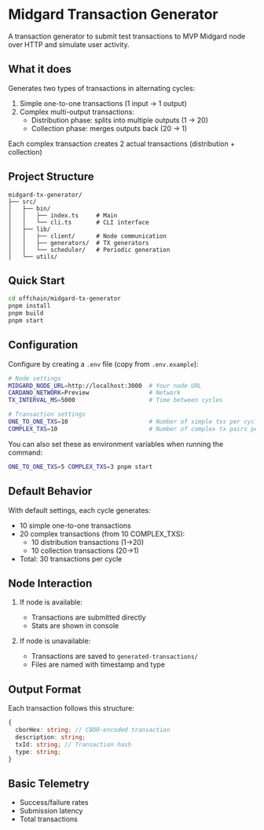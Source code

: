 # Midgard Transaction Generator

A transaction generator to submit test transactions to MVP Midgard node over HTTP and simulate user activity.

## What it does

Generates two types of transactions in alternating cycles:

1. Simple one-to-one transactions (1 input → 1 output)
2. Complex multi-output transactions:
   - Distribution phase: splits into multiple outputs (1 → 20)
   - Collection phase: merges outputs back (20 → 1)

Each complex transaction creates 2 actual transactions (distribution + collection)

## Project Structure

```
midgard-tx-generator/
├── src/
│   ├── bin/             
│   │   ├── index.ts     # Main
│   │   └── cli.ts       # CLI interface
│   ├── lib/
│   │   ├── client/      # Node communication
│   │   ├── generators/  # TX generators
│   │   └── scheduler/   # Periodic generation
│   └── utils/          
```

## Quick Start

```bash
cd offchain/midgard-tx-generator
pnpm install
pnpm build
pnpm start
```

## Configuration

Configure by creating a `.env` file (copy from `.env.example`):

```bash
# Node settings
MIDGARD_NODE_URL=http://localhost:3000  # Your node URL
CARDANO_NETWORK=Preview                 # Network
TX_INTERVAL_MS=5000                     # Time between cycles

# Transaction settings
ONE_TO_ONE_TXS=10                       # Number of simple txs per cycle (default: 10)
COMPLEX_TXS=10                          # Number of complex tx pairs per cycle (default: 10)
```

You can also set these as environment variables when running the command:

```bash
ONE_TO_ONE_TXS=5 COMPLEX_TXS=3 pnpm start
```

## Default Behavior

With default settings, each cycle generates:

- 10 simple one-to-one transactions
- 20 complex transactions (from 10 COMPLEX_TXS):
  - 10 distribution transactions (1→20)
  - 10 collection transactions (20→1)
- Total: 30 transactions per cycle

## Node Interaction

1. If node is available:
   - Transactions are submitted directly
   - Stats are shown in console

2. If node is unavailable:
   - Transactions are saved to `generated-transactions/`
   - Files are named with timestamp and type

## Output Format

Each transaction follows this structure:

```typescript
{
  cborHex: string; // CBOR-encoded transaction
  description: string;
  txId: string; // Transaction hash
  type: string; 
}
```

## Basic Telemetry

- Success/failure rates
- Submission latency
- Total transactions
